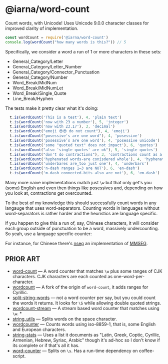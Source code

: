 # @iarna/word-count

Count words, with Unicode!  Uses Unicode 9.0.0 character classes for improved
clarity of implementation.

```js
const wordCount = require('@iarna/word-count')
console.log(wordCount("how many words is this?")) // 5
```

Specifically, we consider a word a run of 1 or more characters in these sets:

* General_Category/Letter
* General_Category/Letter_Number
* General_Category/Connector_Punctuation
* General_Category/Number
* Word_Break/MidNum
* Word_Break/MidNumLet
* Word_Break/Single_Quote
* Line_Break/Hyphen


The tests make it pretty clear what it's doing:

```js
  t.is(wordCount('This is a test'), 4, 'plain text')
  t.is(wordCount('now with 23 a number'), 5, 'integer')
  t.is(wordCount('now with 23.17'), 3, 'decimal')
  t.is(wordCount("emoji 😍😍 do not count"), 4, 'emoji')
  t.is(wordCount("posessive's are one word"), 4, 'posessive')
  t.is(wordCount('posessive’s are one word'), 4, 'posessive unicode')
  t.is(wordCount('some "quoted text" does not impact'), 6, 'quotes')
  t.is(wordCount("also 'single quotes' are ok"), 5, 'single quotes')
  t.is(wordCount("don't do contractions"), 3, 'contractions count as a single word')
  t.is(wordCount('hyphenated words-are conisdered whole'), 4, 'hyphenated words')
  t.is(wordCount('underbares are_too just one'), 4, 'underbars')
  t.is(wordCount('n-dash ranges 1–3 are NOT'), 6, 'en-dash')
  t.is(wordCount('m-dash connected—bits also are not'), 6, 'em-dash')
```

Many more naive implementations match just `\w` but that only get's you
(some) English and even then things like posessives and, depending on how
you look at, contractions get overcounted.

To the best of my knowledge this should successfully count words in any
langauge that uses word-separators.  Counting words in languages without
word-separators is rather harder and the heuristics are language specific. 

If you happen to give this a run of, say, Chinese characters, it will
consider each group outside of punctuation to be a word, massively
undercounting.  So yeah, use a language specific counter:

For instance, for Chinese there's
[nseg](https://www.npmjs.com/package/nseg) an implementation of
[MMSEG](http://technology.chtsai.org/mmseg/).

## PRIOR ART

* [word-count](https://www.npmjs.com/package/word-count) — A word counter
  that matches `\w` plus some ranges of CJK characters. CJK characters
  are each counted as one-word-per-character.
* [wordcount](https://www.npmjs.com/package/wordcount) — A fork of the
  origin of `word-count`, it adds ranges for Cyrillic.
* [split-string-words](https://www.npmjs.com/package/split-string-words) —
  not a word counter per say, but you could count the words it returns.  It
  looks for `\S` while allowing double quoted strings.
* [wordcount-stream](https://www.npmjs.com/package/wordcount-stream) —
  A stream based word counter that matches using `\w`.  *
* [string_utils](https://www.npmjs.com/package/string_utils) — Splits words on
  the space character.
* [wordcounter](https://www.npmjs.com/package/wordcounter) — Counts words using
  iso-8859-1, that is, some English and European characters.
* [string-stats](https://www.npmjs.com/package/string-stats) — Uses a list
  it documents as "Latin, Greek, Coptic, Cyrillic, Armenian, Hebrew, Syriac,
  Arabic" though it's ad-hoc so I don't know if its complete or if that's
  all it has.
* [word-counter](https://www.npmjs.com/package/word-counter) — Splits on
  `\s`.  Has a run-time dependency on coffee-script.
